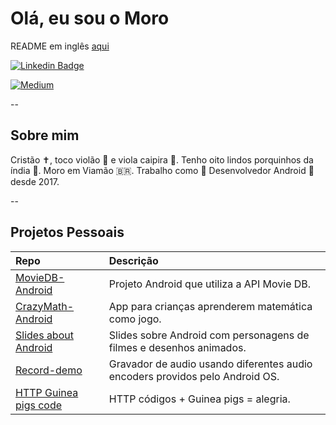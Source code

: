 # Olá, eu sou o Moro

README em inglês [aqui](README.md)

[![Linkedin Badge](https://img.shields.io/badge/-LinkedIn-blue?style=flat-square&logo=Linkedin&logoColor=white)](https://www.linkedin.com/in/gabrielbronzattimoro15031994/)

[![Medium](https://img.shields.io/badge/Medium-12100E?style=for-the-badge&logo=medium&logoColor=white)](https://medium.com/@gabrielbronzattimoro.es)

--

## Sobre mim

Cristão ✝️, toco violão 🎸 e viola caipira 🎻. Tenho oito lindos porquinhos da índia 🐷.
Moro em Viamão 🇧🇷. Trabalho como 🤖 Desenvolvedor Android 💚 desde 2017.

--

## Projetos Pessoais

| Repo                                                                                     | Descrição                                                                    |
|:-----------------------------------------------------------------------------------------|:-----------------------------------------------------------------------------|
| [MovieDB-Android](https://gabrielbmoro.github.io/MovieDB-Android)                        | Projeto Android que utiliza a API Movie DB.                                  |
| [CrazyMath-Android](https://github.com/gabrielbmoro/CrazyMath-Android)                    | App para crianças aprenderem matemática como jogo.                           |
| [Slides about Android](https://gabrielbmoro.github.io/slides-about-android-development) | Slides sobre Android com personagens de filmes e desenhos animados.          |
| [Record-demo](https://github.com/gabrielbmoro/record-demo)                               | Gravador de audio usando diferentes audio encoders providos pelo Android OS. |
| [HTTP Guinea pigs code](https://gabrielbmoro.github.io/httpguineapigscode)              | HTTP códigos + Guinea pigs = alegria.                                        |

